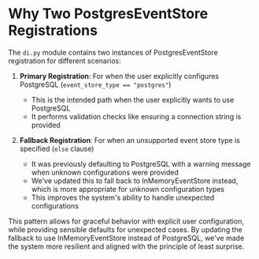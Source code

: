 # Why Two PostgresEventStore Registrations

The `di.py` module contains two instances of PostgresEventStore registration for different scenarios:

1. **Primary Registration**: For when the user explicitly configures PostgreSQL (`event_store_type == "postgres"`)
   - This is the intended path when the user explicitly wants to use PostgreSQL
   - It performs validation checks like ensuring a connection string is provided

2. **Fallback Registration**: For when an unsupported event store type is specified (`else` clause)
   - It was previously defaulting to PostgreSQL with a warning message when unknown configurations were provided
   - We've updated this to fall back to InMemoryEventStore instead, which is more appropriate for unknown configuration types
   - This improves the system's ability to handle unexpected configurations

This pattern allows for graceful behavior with explicit user configuration, while providing sensible defaults for unexpected cases. By updating the fallback to use InMemoryEventStore instead of PostgreSQL, we've made the system more resilient and aligned with the principle of least surprise.
